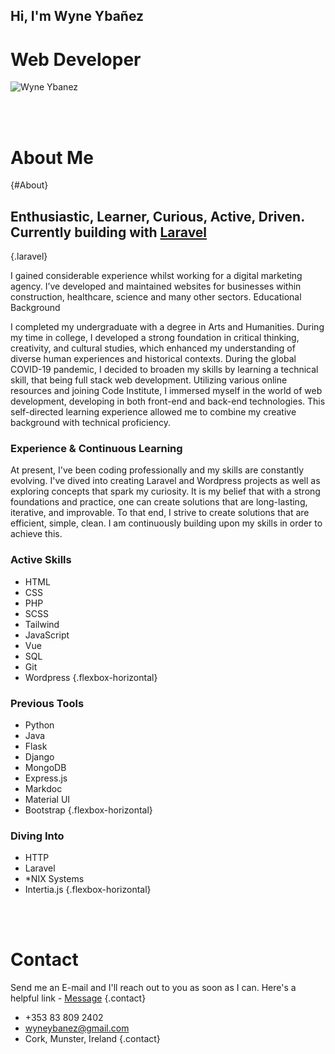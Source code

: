 ## Hi, I'm Wyne Ybañez

# Web Developer

![Wyne Ybanez](media/avatar.webp)

<br><br>

# About Me
{#About}

## Enthusiastic, Learner, Curious, Active, Driven. Currently building with [Laravel](https://laravel.com/)
{.laravel}

I gained considerable experience whilst working for a digital marketing agency. I’ve developed and maintained websites for businesses within construction, healthcare, science and many other sectors.
Educational Background

I completed my undergraduate with a degree in Arts and Humanities. During my time in college, I developed a strong foundation in critical thinking, creativity, and cultural studies, which enhanced my understanding of diverse human experiences and historical contexts. During the global COVID-19 pandemic, I decided to broaden my skills by learning a technical skill, that being full stack web development. Utilizing various online resources and joining Code Institute, I immersed myself in the world of web development, developing in both front-end and back-end technologies. This self-directed learning experience allowed me to combine my creative background with technical proficiency.

### Experience & Continuous Learning

At present, I've been coding professionally and my skills are constantly evolving. I've dived into creating Laravel and Wordpress projects as well as exploring concepts that spark my curiosity. It is my belief that with a strong foundations and practice, one can create solutions that are long-lasting, iterative, and improvable. To that end, I strive to create solutions that are efficient, simple, clean. I am continuously building upon my skills in order to achieve this.

### Active Skills

- HTML
- CSS
- PHP
- SCSS
- Tailwind
- JavaScript
- Vue
- SQL
- Git
- Wordpress
{.flexbox-horizontal}

### Previous Tools

- Python
- Java
- Flask
- Django
- MongoDB
- Express.js
- Markdoc
- Material UI
- Bootstrap
{.flexbox-horizontal}

### Diving Into

- HTTP
- Laravel
- *NIX Systems
- Intertia.js
{.flexbox-horizontal}

<br><br>

# Contact

Send me an E-mail and I'll reach out to you as soon as I can. Here's a helpful link - [Message](mailto:wyneybanez@gmail.com)
{.contact}

- +353 83 809 2402
- wyneybanez@gmail.com
- Cork, Munster, Ireland
{.contact}
